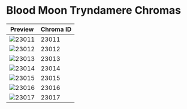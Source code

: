 # Blood Moon Tryndamere Chromas

| Preview | Chroma ID |
|---------|-----------|
| ![23011](https://raw.communitydragon.org/latest/plugins/rcp-be-lol-game-data/global/default/v1/champion-chroma-images/23/23011.png) | 23011 |
| ![23012](https://raw.communitydragon.org/latest/plugins/rcp-be-lol-game-data/global/default/v1/champion-chroma-images/23/23012.png) | 23012 |
| ![23013](https://raw.communitydragon.org/latest/plugins/rcp-be-lol-game-data/global/default/v1/champion-chroma-images/23/23013.png) | 23013 |
| ![23014](https://raw.communitydragon.org/latest/plugins/rcp-be-lol-game-data/global/default/v1/champion-chroma-images/23/23014.png) | 23014 |
| ![23015](https://raw.communitydragon.org/latest/plugins/rcp-be-lol-game-data/global/default/v1/champion-chroma-images/23/23015.png) | 23015 |
| ![23016](https://raw.communitydragon.org/latest/plugins/rcp-be-lol-game-data/global/default/v1/champion-chroma-images/23/23016.png) | 23016 |
| ![23017](https://raw.communitydragon.org/latest/plugins/rcp-be-lol-game-data/global/default/v1/champion-chroma-images/23/23017.png) | 23017 |